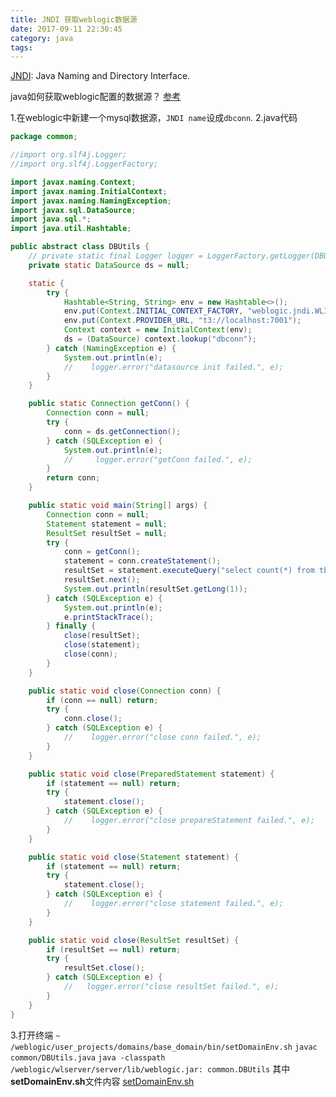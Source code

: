 ```yaml
---
title: JNDI 获取weblogic数据源
date: 2017-09-11 22:30:45
category: java
tags: 
---
```


[JNDI](https://en.wikipedia.org/wiki/Java_Naming_and_Directory_Interface): Java Naming and Directory Interface.

java如何获取weblogic配置的数据源？
[参考](https://blogs.oracle.com/luzmestre/how-to-connect-to-weblogic-datasource-from-a-java-client)

1.在weblogic中新建一个mysql数据源，`JNDI name`设成`dbconn`.
2.java代码
```java
package common;

//import org.slf4j.Logger;
//import org.slf4j.LoggerFactory;

import javax.naming.Context;
import javax.naming.InitialContext;
import javax.naming.NamingException;
import javax.sql.DataSource;
import java.sql.*;
import java.util.Hashtable;

public abstract class DBUtils {
    // private static final Logger logger = LoggerFactory.getLogger(DBUtils.class);
    private static DataSource ds = null;

    static {
        try {
            Hashtable<String, String> env = new Hashtable<>();
            env.put(Context.INITIAL_CONTEXT_FACTORY, "weblogic.jndi.WLInitialContextFactory");
            env.put(Context.PROVIDER_URL, "t3://localhost:7001");
            Context context = new InitialContext(env);
            ds = (DataSource) context.lookup("dbconn");
        } catch (NamingException e) {
            System.out.println(e);
            //    logger.error("datasource init failed.", e);
        }
    }

    public static Connection getConn() {
        Connection conn = null;
        try {
            conn = ds.getConnection();
        } catch (SQLException e) {
            System.out.println(e);
            //     logger.error("getConn failed.", e);
        }
        return conn;
    }

    public static void main(String[] args) {
        Connection conn = null;
        Statement statement = null;
        ResultSet resultSet = null;
        try {
            conn = getConn();
            statement = conn.createStatement();
            resultSet = statement.executeQuery("select count(*) from tbl_user");
            resultSet.next();
            System.out.println(resultSet.getLong(1));
        } catch (SQLException e) {
            System.out.println(e);
            e.printStackTrace();
        } finally {
            close(resultSet);
            close(statement);
            close(conn);
        }
    }

    public static void close(Connection conn) {
        if (conn == null) return;
        try {
            conn.close();
        } catch (SQLException e) {
            //    logger.error("close conn failed.", e);
        }
    }

    public static void close(PreparedStatement statement) {
        if (statement == null) return;
        try {
            statement.close();
        } catch (SQLException e) {
            //    logger.error("close prepareStatement failed.", e);
        }
    }

    public static void close(Statement statement) {
        if (statement == null) return;
        try {
            statement.close();
        } catch (SQLException e) {
            //    logger.error("close statement failed.", e);
        }
    }

    public static void close(ResultSet resultSet) {
        if (resultSet == null) return;
        try {
            resultSet.close();
        } catch (SQLException e) {
            //   logger.error("close resultSet failed.", e);
        }
    }
} 
```
3.打开终端
`~ /weblogic/user_projects/domains/base_domain/bin/setDomainEnv.sh`
`javac  common/DBUtils.java`
`java -classpath /weblogic/wlserver/server/lib/weblogic.jar: common.DBUtils`
其中**setDomainEnv.sh**文件内容
[setDomainEnv.sh](/blog/2017/09/11/JNDI-%E8%8E%B7%E5%8F%96weblogic%E6%95%B0%E6%8D%AE%E6%BA%90/setDomainEnv.sh.txt)
